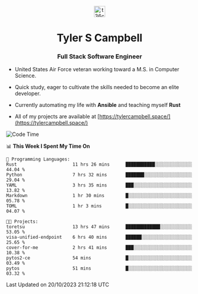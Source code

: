 <p align="center">
<a href="https://www.linkedin.com/in/t36campbell" target="blank"><img align="center" src="https://ik.imagekit.io/t36campbell/Portfolio/linkedin.png.original_m8bbGgPh6.png" alt="t36campbell" height="30" width="30" /></a>
</p>
<h1 align="center">Tyler S Campbell</h1>
<h3 align="center">Full Stack Software Engineer</h3>

* United States Air Force veteran working toward a M.S. in Computer Science.

* Quick study, eager to cultivate the skills needed to become an elite developer.

* Currently automating my life with **Ansible** and teaching myself **Rust**

* All of my projects are available at [https://tylercampbell.space/](https://tylercampbell.space/)

<!--START_SECTION:waka-->
![Code Time](http://img.shields.io/badge/Code%20Time-2%2C908%20hrs%2056%20mins-blue)

📊 **This Week I Spent My Time On** 

```text
💬 Programming Languages: 
Rust                     11 hrs 26 mins      ███████████░░░░░░░░░░░░░░   44.04 % 
Python                   7 hrs 32 mins       ███████░░░░░░░░░░░░░░░░░░   29.04 % 
YAML                     3 hrs 35 mins       ███░░░░░░░░░░░░░░░░░░░░░░   13.82 % 
Markdown                 1 hr 30 mins        █░░░░░░░░░░░░░░░░░░░░░░░░   05.78 % 
TOML                     1 hr 3 mins         █░░░░░░░░░░░░░░░░░░░░░░░░   04.07 % 

🐱‍💻 Projects: 
toretsu                  13 hrs 47 mins      █████████████░░░░░░░░░░░░   53.05 % 
visa-unified-endpoint    6 hrs 40 mins       ██████░░░░░░░░░░░░░░░░░░░   25.65 % 
cover-for-me             2 hrs 41 mins       ███░░░░░░░░░░░░░░░░░░░░░░   10.38 % 
pytos2-ce                54 mins             █░░░░░░░░░░░░░░░░░░░░░░░░   03.49 % 
pytos                    51 mins             █░░░░░░░░░░░░░░░░░░░░░░░░   03.32 % 
```


 Last Updated on 20/10/2023 21:12:18 UTC
<!--END_SECTION:waka-->
